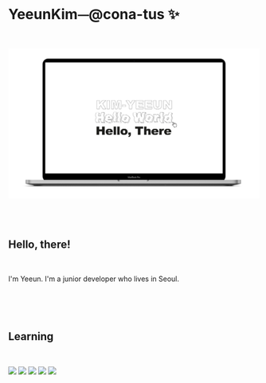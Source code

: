 <br/>

# YeeunKim⏤@cona-tus ✨

<br/>

<p align="center"><img src="./helloworld.png" alt="profile" width="600px"></p>

<br/>
<br/>

## Hello, there!

<br/>

I'm Yeeun. I'm a junior developer who lives in Seoul.

<br/>
<br/>
<br/>

## Learning

<br/>

<p><img src="https://img.shields.io/badge/HTML5-rgb(211, 88, 53)?style=flat&logo=HTML5&logoColor=ffffff"/>
<img src="https://img.shields.io/badge/css-rgb(55, 113, 181)?style=flat&logo=css3&logoColor=ffffff"/>
<img src="https://img.shields.io/badge/Sass-rgb(191, 64, 128)?style=flat&logo=Sass&logoColor=ffffff"/>
<img src="https://img.shields.io/badge/JavaScript-rgb(246, 225, 88)?style=flat&logo=JavaScript&logoColor=ffffff"/>
<!-- <img src="https://img.shields.io/badge/TypeScript-whitesmoke?style=flat&logo=TypeScript&logoColor=#3178C6"/>  -->
<img src="https://img.shields.io/badge/React-rgb(91, 210, 243)?style=flat&logo=React&logoColor=ffffff"/>
</p>

<br/>
<br/>
<br/>

<!--
**cona-tus/cona-tus** is a ✨ _special_ ✨ repository because its `README.md` (this file) appears on your GitHub profile.

Here are some ideas to get you started:

- 🔭 I’m currently working on ...
- 🌱 I’m currently learning ...
- 👯 I’m looking to collaborate on ...
- 🤔 I’m looking for help with ...
- 💬 Ask me about ...
- 📫 How to reach me: ...
- 😄 Pronouns: ...
- ⚡ Fun fact: ...
-->
